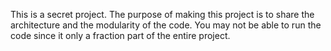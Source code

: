 This is a secret project. The purpose of making this project is to share the architecture and the modularity of the code. You may not be able to run the code since it only a fraction part of the entire project.
